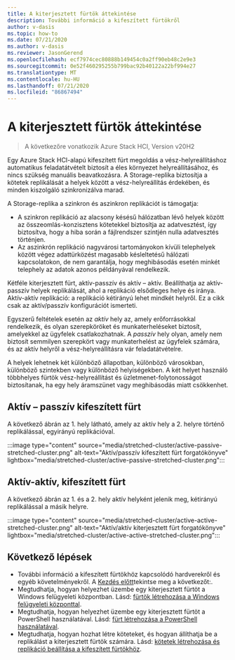 ```yaml
---
title: A kiterjesztett fürtök áttekintése
description: További információ a kifeszített fürtökről
author: v-dasis
ms.topic: how-to
ms.date: 07/21/2020
ms.author: v-dasis
ms.reviewer: JasonGerend
ms.openlocfilehash: ecf7974cec80888b149454c0a2ff90eb48c2e9e3
ms.sourcegitcommit: 0e52f460295255b799bac92b40122a22bf994e27
ms.translationtype: MT
ms.contentlocale: hu-HU
ms.lasthandoff: 07/21/2020
ms.locfileid: "86867494"
---
```

# <a name="stretched-clusters-overview"></a>A kiterjesztett fürtök áttekintése

> A következőre vonatkozik Azure Stack HCI, Version v20H2

Egy Azure Stack HCI-alapú kifeszített fürt megoldás a vész-helyreállításhoz automatikus feladatátvételt biztosít a éles környezet helyreállításához, és nincs szükség manuális beavatkozásra. A Storage-replika biztosítja a kötetek replikálását a helyek között a vész-helyreállítás érdekében, és minden kiszolgáló szinkronizálva marad.

A Storage-replika a szinkron és aszinkron replikációt is támogatja:

- A szinkron replikáció az alacsony késésű hálózatban lévő helyek között az összeomlás-konzisztens kötetekkel biztosítja az adatvesztést, így biztosítva, hogy a hiba során a fájlrendszer szintjén nulla adatvesztés történjen.
- Az aszinkrón replikáció nagyvárosi tartományokon kívüli telephelyek között végez adattürközést magasabb késleltetésű hálózati kapcsolatokon, de nem garantálja, hogy meghibásodás esetén minkét telephely az adatok azonos példányával rendelkezik.

Kétféle kiterjesztett fürt, aktív-passzív és aktív – aktív. Beállíthatja az aktív-passzív helyek replikálását, ahol a replikáció elsődleges helye és iránya. Aktív-aktív replikáció: a replikáció kétirányú lehet mindkét helyről. Ez a cikk csak az aktív/passzív konfigurációt ismerteti.

Egyszerű feltételek esetén az *aktív* hely az, amely erőforrásokkal rendelkezik, és olyan szerepköröket és munkaterheléseket biztosít, amelyekkel az ügyfelek csatlakozhatnak. A *passzív* hely olyan, amely nem biztosít semmilyen szerepkört vagy munkaterhelést az ügyfelek számára, és az aktív helyről a vész-helyreállításra vár feladatátvételre.

A helyek lehetnek két különböző állapotban, különböző városokban, különböző szintekben vagy különböző helyiségekben. A két helyet használó többhelyes fürtök vész-helyreállítást és üzletmenet-folytonosságot biztosítanak, ha egy hely áramszünet vagy meghibásodás miatt csökkenhet.

## <a name="active-passive-stretched-cluster"></a>Aktív – passzív kifeszített fürt

A következő ábrán az 1. hely látható, amely az aktív hely a 2. helyre történő replikálással, egyirányú replikációval.

:::image type="content" source="media/stretched-cluster/active-passive-stretched-cluster.png" alt-text="Aktív/passzív kifeszített fürt forgatókönyve"  lightbox="media/stretched-cluster/active-passive-stretched-cluster.png":::

## <a name="active-active-stretched-cluster"></a>Aktív-aktív, kifeszített fürt

A következő ábrán az 1. és a 2. hely aktív helyként jelenik meg, kétirányú replikálással a másik helyre.

:::image type="content" source="media/stretched-cluster/active-active-stretched-cluster.png" alt-text="Aktív/aktív kiterjesztett fürt forgatókönyve" lightbox="media/stretched-cluster/active-active-stretched-cluster.png":::

## <a name="next-steps"></a>Következő lépések

- További információ a kifeszített fürtökhöz kapcsolódó hardverekről és egyéb követelményekről. A [Kezdés előtt](../deploy/before-you-start.md)tekintse meg a következőt:.
- Megtudhatja, hogyan helyezhet üzembe egy kiterjesztett fürtöt a Windows felügyeleti központban. Lásd: [fürtök létrehozása a Windows felügyeleti központtal](../deploy/create-cluster.md).
- Megtudhatja, hogyan helyezhet üzembe egy kiterjesztett fürtöt a PowerShell használatával. Lásd: [fürt létrehozása a PowerShell használatával](../deploy/create-cluster-powershell.md).
- Megtudhatja, hogyan hozhat létre köteteket, és hogyan állíthatja be a replikálást a kiterjesztett fürtök számára. Lásd: [kötetek létrehozása és replikáció beállítása a kifeszített fürtökhöz](../manage/create-stretched-volumes.md).
